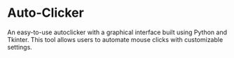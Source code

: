 # Auto-Clicker
An easy-to-use autoclicker with a graphical interface built using Python and Tkinter. This tool allows users to automate mouse clicks with customizable settings.
